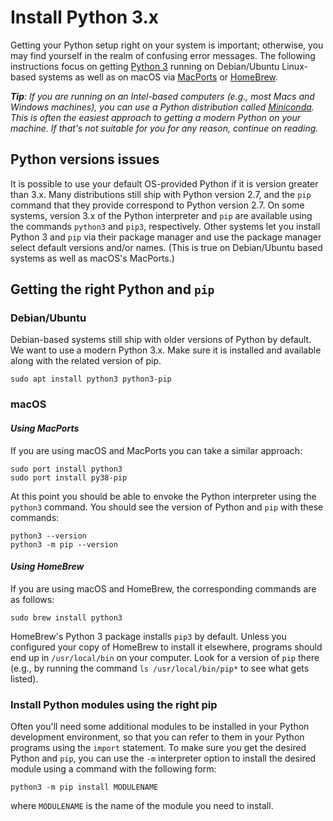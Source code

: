 
# Install Python 3.x

Getting your Python setup right on your system is important; otherwise, you may find yourself in the realm of confusing error messages.  The following instructions focus on getting [Python 3](https://docs.python.org/3/) running on Debian/Ubuntu Linux-based systems as well as on macOS via [MacPorts](https://www.macports.org) or [HomeBrew](https://brew.sh).

_**Tip**: If you are running on an Intel-based computers (e.g., most Macs and Windows machines), you can use a Python distribution called [Miniconda](https://docs.conda.io/en/latest/miniconda.html).  This is often the easiest approach to getting a modern Python on your machine.  If that's not suitable for you for any reason, continue on reading._

## Python versions issues

It is possible to use your default OS-provided Python if it is version greater than 3.x. Many distributions still ship with Python version 2.7, and the `pip` command that they provide correspond to Python version 2.7. On some systems, version 3.x of the Python interpreter and `pip` are available using the commands `python3` and `pip3`, respectively. Other systems let you install Python 3 and `pip` via their package manager and use the package manager select default versions and/or names. (This is true on Debian/Ubuntu based systems as well as macOS's MacPorts.)

## Getting the right Python and `pip`

### Debian/Ubuntu

Debian-based systems still ship with older versions of Python by
default. We want to use a modern Python 3.x. Make sure it is 
installed and available along with the related version of pip.

```
sudo apt install python3 python3-pip
```

### macOS

#### _Using MacPorts_

If you are using macOS and MacPorts you can take a similar approach:

```
sudo port install python3
sudo port install py38-pip
```

At this point you should be able to envoke the Python interpreter using the `python3` command. You should see the version of Python and `pip` with these commands:

```
python3 --version
python3 -m pip --version
```

#### _Using HomeBrew_

If you are using macOS and HomeBrew, the corresponding commands are as follows:

```
sudo brew install python3
```

HomeBrew's Python 3 package installs `pip3` by default.  Unless you configured your copy of HomeBrew to install it elsewhere, programs should end up in `/usr/local/bin` on your computer.  Look for a version of `pip` there (e.g., by running the command `ls /usr/local/bin/pip*` to see what gets listed).


### Install Python modules using the right pip

Often you'll need some additional modules to be installed in your Python development environment, so that you can refer to them in your Python programs using the `import` statement. To make sure you get the desired Python and `pip`, you can use the `-m` interpreter option to install the desired module using a command with the following form:

```shell
python3 -m pip install MODULENAME
```

where `MODULENAME` is the name of the module you need to install.

